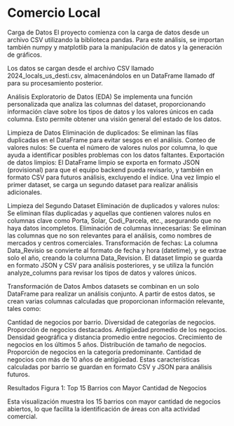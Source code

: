 # Comercio Local

Carga de Datos
El proyecto comienza con la carga de datos desde un archivo CSV utilizando la biblioteca pandas. Para este análisis, se importan también numpy y matplotlib para la manipulación de datos y la generación de gráficos.

Los datos se cargan desde el archivo CSV llamado 2024_locals_us_desti.csv, almacenándolos en un DataFrame llamado df para su procesamiento posterior.

Análisis Exploratorio de Datos (EDA)
Se implementa una función personalizada que analiza las columnas del dataset, proporcionando información clave sobre los tipos de datos y los valores únicos en cada columna. Esto permite obtener una visión general del estado de los datos.

Limpieza de Datos
Eliminación de duplicados: Se eliminan las filas duplicadas en el DataFrame para evitar sesgos en el análisis.
Conteo de valores nulos: Se cuenta el número de valores nulos por columna, lo que ayuda a identificar posibles problemas con los datos faltantes.
Exportación de datos limpios: El DataFrame limpio se exporta en formato JSON (provisional) para que el equipo backend pueda revisarlo, y también en formato CSV para futuros análisis, excluyendo el índice.
Una vez limpio el primer dataset, se carga un segundo dataset para realizar análisis adicionales.

Limpieza del Segundo Dataset
Eliminación de duplicados y valores nulos: Se eliminan filas duplicadas y aquellas que contienen valores nulos en columnas clave como Porta, Solar, Codi_Parcela, etc., asegurando que no haya datos incompletos.
Eliminación de columnas innecesarias: Se eliminan las columnas que no son relevantes para el análisis, como nombres de mercados y centros comerciales.
Transformación de fechas: La columna Data_Revisio se convierte al formato de fecha y hora (datetime), y se extrae solo el año, creando la columna Data_Revision.
El dataset limpio se guarda en formato JSON y CSV para análisis posteriores, y se utiliza la función analyze_columns para revisar los tipos de datos y valores únicos.

Transformación de Datos
Ambos datasets se combinan en un solo DataFrame para realizar un análisis conjunto. A partir de estos datos, se crean varias columnas calculadas que proporcionan información relevante, tales como:

Cantidad de negocios por barrio.
Diversidad de categorías de negocios.
Proporción de negocios destacados.
Antigüedad promedio de los negocios.
Densidad geográfica y distancia promedio entre negocios.
Crecimiento de negocios en los últimos 5 años.
Distribución de tamaño de negocios.
Proporción de negocios en la categoría predominante.
Cantidad de negocios con más de 10 años de antigüedad.
Estas características calculadas por barrio se guardan en formato CSV y JSON para análisis futuros.

Resultados
Figura 1: Top 15 Barrios con Mayor Cantidad de Negocios

Esta visualización muestra los 15 barrios con mayor cantidad de negocios abiertos, lo que facilita la identificación de áreas con alta actividad comercial.


